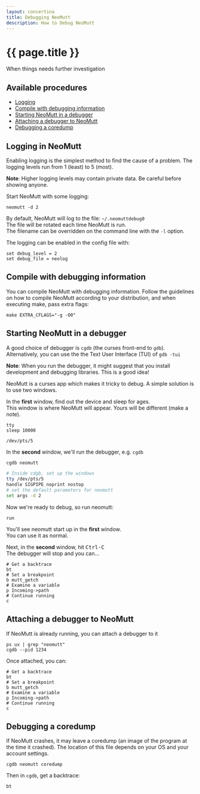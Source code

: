 ```yaml
---
layout: concertina
title: Debugging NeoMutt
description: How to Debug NeoMutt
---
```


# {{ page.title }}

When things needs further investigation

## Available procedures

- [Logging](#logging)
- [Compile with debugging information](#compile)
- [Starting NeoMutt in a debugger](#debugger)
- [Attaching a debugger to NeoMutt](#attach)
- [Debugging a coredump](#coredump)

## Logging in NeoMutt <a class="offset" id="logging"></a>

Enabling logging is the simplest method to find the cause of a problem.
The logging levels run from 1 (least) to 5 (most).

**Note**: Higher logging levels may contain private data.  Be careful before showing anyone.

Start NeoMutt with some logging:

```
neomutt -d 2
```

By default, NeoMutt will log to the file: `~/.neomuttdebug0`  
The file will be rotated each time NeoMutt is run.  
The filename can be overridden on the command line with the `-l` option.

The logging can be enabled in the config file with:

```
set debug_level = 2
set debug_file = neolog
```

## Compile with debugging information <a class="offset" id="compile"></a>

You can compile NeoMutt with debugging information.
Follow the guidelines on how to compile NeoMutt according to your distribution, and when executing make, pass extra flags:

```shell
make EXTRA_CFLAGS="-g -O0"
```

## Starting NeoMutt in a debugger <a class="offset" id="debugger"></a>

A good choice of debugger is `cgdb` (the curses front-end to `gdb`).
Alternatively, you can use the the Text User Interface (TUI) of `gdb -tui`

**Note**: When you run the debugger, it might suggest that you install development and debugging libraries.
This is a good idea!

NeoMutt is a curses app which makes it tricky to debug.
A simple solution is to use two windows.

In the **first** window, find out the device and sleep for ages.  
This window is where NeoMutt will appear.
Yours will be different (make a note).

```
tty
sleep 10000
```
```reply
/dev/pts/5
```

In the **second** window, we'll run the debugger, e.g. `cgdb`

```sh
cgdb neomutt

# Inside cdgb, set up the windows
tty /dev/pts/5
handle SIGPIPE noprint nostop
# set the default parameters for neomutt
set args -d 2
```

Now we're ready to debug, so run neomutt:

```
run
```

You'll see neomutt start up in the **first** window.  
You can use it as normal.  

Next, in the **second** window, hit <kbd>Ctrl-C</kbd>  
The debugger will stop and you can...

```shell
# Get a backtrace
bt
# Set a breakpoint
b mutt_getch
# Examine a variable
p Incoming->path
# Continue running
c
```

## Attaching a debugger to NeoMutt <a class="offset" id="attach"></a>

If NeoMutt is already running, you can attach a debugger to it

```
ps ux | grep "neomutt"
cgdb --pid 1234
```

Once attached, you can:

```shell
# Get a backtrace
bt
# Set a breakpoint
b mutt_getch
# Examine a variable
p Incoming->path
# Continue running
c
```

## Debugging a coredump <a class="offset" id="coredump"></a>

If NeoMutt crashes, it may leave a coredump (an image of the program at the time it crashed).
The location of this file depends on your OS and your account settings.

```
cgdb neomutt coredump
```

Then in `cgdb`, get a backtrace:

```
bt
```
